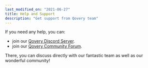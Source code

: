 ```yaml
---
last_modified_on: "2021-06-27"
title: Help and Support
description: "Get support from Qovery team"
---
```

If you need any help, you can:

- join our [Qovery Discord Server][urls.qovery_chat].
- join our [Qovery Community Forum][urls.qovery_community].

There, you can discuss directly with our fantastic team as well as our wonderful community!


[urls.qovery_chat]: https://discord.qovery.com
[urls.qovery_community]: https://discuss.qovery.com/
